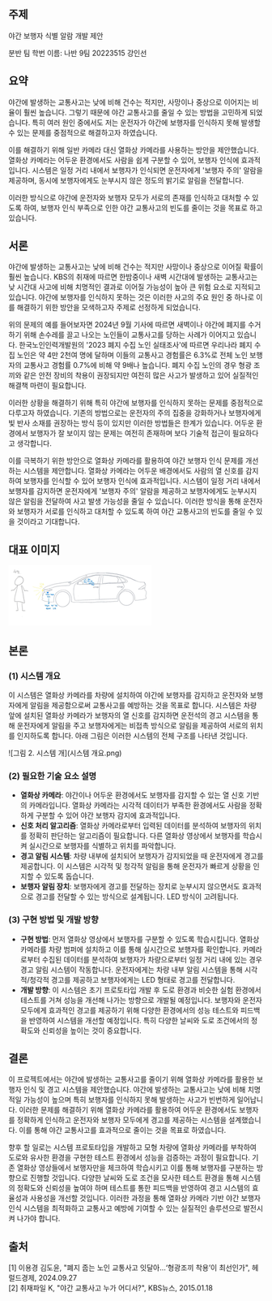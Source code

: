 ## 주제

야간 보행자 식별 알람 개발 제안

분반 팀 학번 이름: 나반 9팀 20223515 강인선

## 요약

 야간에 발생하는 교통사고는 낮에 비해 건수는 적지만, 사망이나 중상으로 이어지는 비율이 훨씬 높습니다. 그렇기 때문에 야간 교통사고를 줄일 수 있는 방법을 고민하게 되었습니다. 특히 여러 원인 중에서도 저는 운전자가 야간에 보행자를 인식하지 못해 발생할 수 있는 문제를 중점적으로 해결하고자 하였습니다.

 이를 해결하기 위해 일반 카메라 대신 열화상 카메라를 사용하는 방안을 제안했습니다. 열화상 카메라는 어두운 환경에서도 사람을 쉽게 구분할 수 있어, 보행자 인식에 효과적입니다. 시스템은 일정 거리 내에서 보행자가 인식되면 운전자에게 '보행자 주의' 알람을 제공하며, 동시에 보행자에게도 눈부시지 않은 정도의 밝기로 알림을 전달합니다.

 이러한 방식으로 야간에 운전자와 보행자 모두가 서로의 존재를 인식하고 대처할 수 있도록 하여, 보행자 인식 부족으로 인한 야간 교통사고의 빈도를 줄이는 것을 목표로 하고 있습니다.

## 서론

 야간에 발생하는 교통사고는 낮에 비해 건수는 적지만 사망이나 중상으로 이어질 확률이 훨씬 높습니다. KBS의 취재에 따르면 한밤중이나 새벽 시간대에 발생하는 교통사고는 낮 시간대 사고에 비해 치명적인 결과로 이어질 가능성이 높아 큰 위험 요소로 지적되고 있습니다. 야간에 보행자를 인식하지 못하는 것은 이러한 사고의 주요 원인 중 하나로 이를 해결하기 위한 방안을 모색하고자 주제로 선정하게 되었습니다.

 위의 문제의 예를 들어보자면 2024년 9월 기사에 따르면 새벽이나 야간에 폐지를 수거하기 위해 손수레를 끌고 나오는 노인들이 교통사고를 당하는 사례가 이어지고 있습니다. 한국노인인력개발원의 '2023 폐지 수집 노인 실태조사'에 따르면 우리나라 폐지 수집 노인은 약 4만 2천여 명에 달하며 이들의 교통사고 경험률은 6.3%로 전체 노인 보행자의 교통사고 경험률 0.7%에 비해 약 9배나 높습니다. 폐지 수집 노인의 경우 형광 조끼와 같은 안전 장비의 착용이 권장되지만 여전히 많은 사고가 발생하고 있어 실질적인 해결책 마련이 필요합니다.

 이러한 상황을 해결하기 위해 특히 야간에 보행자를 인식하지 못하는 문제를 중점적으로 다루고자 하였습니다. 기존의 방법으로는 운전자의 주의 집중을 강화하거나 보행자에게 빛 반사 소재를 권장하는 방식 등이 있지만 이러한 방법들은 한계가 있습니다. 어두운 환경에서 보행자가 잘 보이지 않는 문제는 여전히 존재하며 보다 기술적 접근이 필요하다고 생각합니다.

 이를 극복하기 위한 방안으로 열화상 카메라를 활용하여 야간 보행자 인식 문제를 개선하는 시스템을 제안합니다. 열화상 카메라는 어두운 배경에서도 사람의 열 신호를 감지하여 보행자를 인식할 수 있어 보행자 인식에 효과적입니다. 시스템이 일정 거리 내에서 보행자를 감지하면 운전자에게 '보행자 주의' 알람을 제공하고 보행자에게도 눈부시지 않은 알림을 전달하여 사고 발생 가능성을 줄일 수 있습니다. 이러한 방식을 통해 운전자와 보행자가 서로를 인식하고 대처할 수 있도록 하여 야간 교통사고의 빈도를 줄일 수 있을 것이라고 기대합니다.

## 대표 이미지

 ![그림 1. 야간 보행자 식별 알림](https://github.com/seon707/open24/blob/main/%EB%8C%80%ED%91%9C%20%EC%9D%B4%EB%AF%B8%EC%A7%801.png)

## 본론

### (1) 시스템 개요

 이 시스템은 열화상 카메라를 차량에 설치하여 야간에 보행자를 감지하고 운전자와 보행자에게 알림을 제공함으로써 교통사고를 예방하는 것을 목표로 합니다. 시스템은 차량 앞에 설치된 열화상 카메라가 보행자의 열 신호를 감지하면 운전석의 경고 시스템을 통해 운전자에게 알림을 주고 보행자에게는 비접촉 방식으로 알림을 제공하여 서로의 위치를 인지하도록 합니다. 아래 그림은 이러한 시스템의 전체 구조를 나타낸 것입니다.

  ![그림 2. 시스템 개](시스템 개요.png)

### (2) 필요한 기술 요소 설명

- **열화상 카메라**: 야간이나 어두운 환경에서도 보행자를 감지할 수 있는 열 신호 기반의 카메라입니다. 열화상 카메라는 시각적 데이터가 부족한 환경에서도 사람을 정확하게 구분할 수 있어 야간 보행자 감지에 효과적입니다.
- **신호 처리 알고리즘**: 열화상 카메라로부터 입력된 데이터를 분석하여 보행자의 위치를 정확히 판단하는 알고리즘이 필요합니다. 다른 열화상 영상에서 보행자를 학습시켜 실시간으로 보행자를 식별하고 위치를 파악합니다.
- **경고 알림 시스템**: 차량 내부에 설치되어 보행자가 감지되었을 때 운전자에게 경고를 제공합니다. 이 시스템은 시각적 및 청각적 알림을 통해 운전자가 빠르게 상황을 인지할 수 있도록 돕습니다.
- **보행자 알림 장치**: 보행자에게 경고를 전달하는 장치로 눈부시지 않으면서도 효과적으로 경고를 전달할 수 있는 방식으로 설계됩니다. LED 방식이 고려됩니다.

### (3) 구현 방법 및 개발 방향

- **구현 방법**: 먼저 열화상 영상에서 보행자를 구분할 수 있도록 학습시킵니다. 열화상 카메라를 차량 범퍼에 설치하고 이를 통해 실시간으로 보행자를 확인합니다. 카메라로부터 수집된 데이터를 분석하여 보행자가 차량으로부터 일정 거리 내에 있는 경우 경고 알림 시스템이 작동합니다. 운전자에게는 차량 내부 알림 시스템을 통해 시각적/청각적 경고를 제공하고 보행자에게는 LED 형태로 경고를 전달합니다.
- **개발 방향**: 이 시스템은 초기 프로토타입 개발 후 도로 환경과 비슷한 실험 환경에서 테스트를 거쳐 성능을 개선해 나가는 방향으로 개발될 예정입니다. 보행자와 운전자 모두에게 효과적인 경고를 제공하기 위해 다양한 환경에서의 성능 테스트와 피드백을 반영하여 시스템을 개선할 예정입니다. 특히 다양한 날씨와 도로 조건에서의 정확도와 신뢰성을 높이는 것이 중요합니다.

## 결론

 이 프로젝트에서는 야간에 발생하는 교통사고를 줄이기 위해 열화상 카메라를 활용한 보행자 인식 및 경고 시스템을 제안했습니다. 야간에 발생하는 교통사고는 낮에 비해 치명적일 가능성이 높으며 특히 보행자를 인식하지 못해 발생하는 사고가 빈번하게 일어납니다. 이러한 문제를 해결하기 위해 열화상 카메라를 활용하여 어두운 환경에서도 보행자를 정확하게 인식하고 운전자와 보행자 모두에게 경고를 제공하는 시스템을 설계했습니다. 이를 통해 야간 교통사고를 효과적으로 줄이는 것을 목표로 하였습니다.

 향후 할 일로는 시스템 프로토타입을 개발하고 모형 차량에 열화상 카메라를 부착하여 도로와 유사한 환경을 구현한 테스트 환경에서 성능을 검증하는 과정이 필요합니다. 기존 열화상 영상들에서 보행자만을 체크하여 학습시키고 이를 통해 보행자를 구분하는 방향으로 진행할 것입니다. 다양한 날씨와 도로 조건을 모사한 테스트 환경을 통해 시스템의 정확도와 신뢰성을 높여야 하며 테스트를 통한 피드백을 반영하여 경고 시스템의 효율성과 사용성을 개선할 것입니다. 이러한 과정을 통해 열화상 카메라 기반 야간 보행자 인식 시스템을 최적화하고 교통사고 예방에 기여할 수 있는 실질적인 솔루션으로 발전시켜 나가야 합니다.

## 출처

[1] 이용경 김도윤, "폐지 줍는 노인 교통사고 잇달아…‘형광조끼 착용’이 최선인가", 헤럴드경제, 2024.09.27  
[2] 취재파일 K, "야간 교통사고 누가 어디서?", KBS뉴스, 2015.01.18
